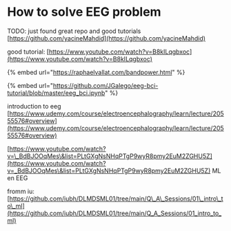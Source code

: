 # How to solve EEG problem

TODO: just found great repo and good tutorials [https://github.com/yacineMahdid](https://github.com/yacineMahdid)

good tutorial: [https://www.youtube.com/watch?v=B8kILqgbxoc](https://www.youtube.com/watch?v=B8kILqgbxoc)

{% embed url="https://raphaelvallat.com/bandpower.html" %}

{% embed url="https://github.com/JGalego/eeg-bci-tutorial/blob/master/eeg_bci.ipynb" %}

introduction to eeg [https://www.udemy.com/course/electroencephalography/learn/lecture/20555576#overview](https://www.udemy.com/course/electroencephalography/learn/lecture/20555576#overview)



[https://www.youtube.com/watch?v=\_BdBJOOqMes\&list=PLtGXgNsNHqPTgP9wyR8pmy2EuM2ZGHU5Z](https://www.youtube.com/watch?v=_BdBJOOqMes\&list=PLtGXgNsNHqPTgP9wyR8pmy2EuM2ZGHU5Z) ML en EEG





fromm iu: [https://github.com/iubh/DLMDSML01/tree/main/Q\_A\_Sessions/01\_intro\_to\_ml](https://github.com/iubh/DLMDSML01/tree/main/Q_A_Sessions/01_intro_to_ml)
